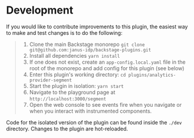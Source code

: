 # Development

If you would like to contribute improvements to this plugin, the easiest way to
make and test changes is to do the following:

>1. Clone the main Backstage monorepo `git clone git@github.com:janus-idp/backstage-plugins.git`
>2. Install all dependencies `yarn install`
>3. If one does not exist, create an `app-config.local.yaml` file in the root of
   the monorepo and add config for this plugin (see below)
>4. Enter this plugin's working directory: `cd plugins/analytics-provider-segment`
>5. Start the plugin in isolation: `yarn start`
>6. Navigate to the playground page at `http://localhost:3000/segment`
>7. Open the web console to see events fire when you navigate or when you
   interact with instrumented components.

Code for the isolated version of the plugin can be found inside the `./dev`
directory. Changes to the plugin are hot-reloaded.
